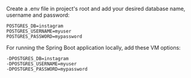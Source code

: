 Create a .env file in project's root and add your desired database name, username and password:  
```
POSTGRES_DB=instagram
POSTGRES_USERNAME=myuser
POSTGRES_PASSWORD=mypassword
```

For running the Spring Boot application locally, add these VM options:
```
-DPOSTGRES_DB=instagram
-DPOSTGRES_USERNAME=myuser
-DPOSTGRES_PASSWORD=mypassword
```
